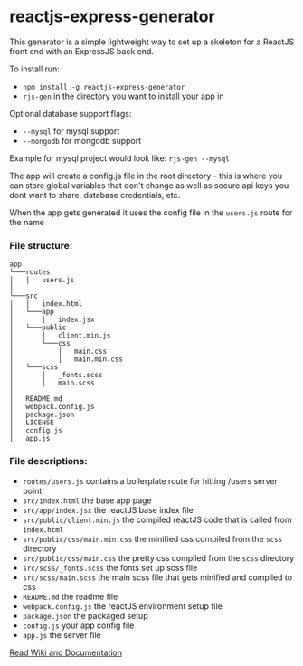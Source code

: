 # reactjs-express-generator

This generator is a simple lightweight way to set up a skeleton for a ReactJS front end with an ExpressJS back end.

To install run:
- `npm install -g reactjs-express-generator`
- `rjs-gen` in the directory you want to install your app in

Optional database support flags:
- `--mysql` for mysql support
- `--mongodb` for mongodb support

Example for mysql project would look like:
`rjs-gen --mysql`

The app will create a config.js file in the root directory - this is where you can store global variables that don't change as well as secure api keys you dont want to share, database credentials, etc.

When the app gets generated it uses the config file in the `users.js` route for the name

### File structure:
```
app
└───routes
│   │   users.js
│   
└───src
│   │   index.html
│   └───app
│       │   index.jsx
│   └───public
│       │   client.min.js
│       └───css
│           │   main.css
│           │   main.min.css
│   └───scss
│       │   _fonts.scss
│       │   main.scss
│    
│   README.md
│   webpack.config.js
│   package.json
│   LICENSE
│   config.js
│   app.js
```

### File descriptions:
- `routes/users.js` contains a boilerplate route for hitting /users server point
- `src/index.html` the base app page
- `src/app/index.jsx` the reactJS base index file
- `src/public/client.min.js` the compiled reactJS code that is called from `index.html`
- `src/public/css/main.min.css` the minified css compiled from the `scss` directory
- `src/public/css/main.css` the pretty css compiled from the `scss` directory
- `src/scss/_fonts.scss` the fonts set up scss file
- `src/scss/main.scss` the main scss file that gets minified and compiled to css
- `README.md` the readme file
- `webpack.config.js` the reactJS environment setup file
- `package.json` the packaged setup
- `config.js` your app config file
- `app.js` the server file

[Read Wiki and Documentation](https://github.com/kevin-wynn/reactjs-express-generator/wiki)
